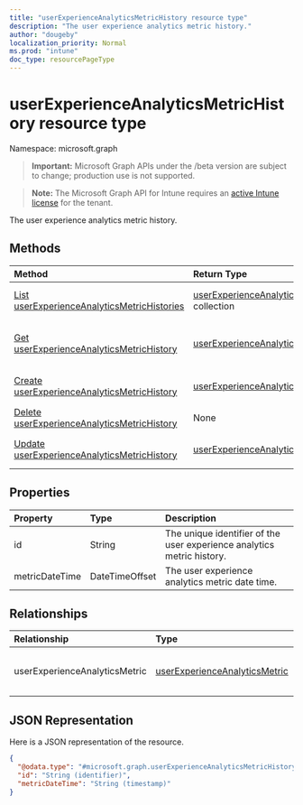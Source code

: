 ```yaml
---
title: "userExperienceAnalyticsMetricHistory resource type"
description: "The user experience analytics metric history."
author: "dougeby"
localization_priority: Normal
ms.prod: "intune"
doc_type: resourcePageType
---
```


# userExperienceAnalyticsMetricHistory resource type

Namespace: microsoft.graph

> **Important:** Microsoft Graph APIs under the /beta version are subject to change; production use is not supported.

> **Note:** The Microsoft Graph API for Intune requires an [active Intune license](https://go.microsoft.com/fwlink/?linkid=839381) for the tenant.

The user experience analytics metric history.

## Methods
|Method|Return Type|Description|
|:---|:---|:---|
|[List userExperienceAnalyticsMetricHistories](../api/intune-devices-userexperienceanalyticsmetrichistory-list.md)|[userExperienceAnalyticsMetricHistory](../resources/intune-devices-userexperienceanalyticsmetrichistory.md) collection|List properties and relationships of the [userExperienceAnalyticsMetricHistory](../resources/intune-devices-userexperienceanalyticsmetrichistory.md) objects.|
|[Get userExperienceAnalyticsMetricHistory](../api/intune-devices-userexperienceanalyticsmetrichistory-get.md)|[userExperienceAnalyticsMetricHistory](../resources/intune-devices-userexperienceanalyticsmetrichistory.md)|Read properties and relationships of the [userExperienceAnalyticsMetricHistory](../resources/intune-devices-userexperienceanalyticsmetrichistory.md) object.|
|[Create userExperienceAnalyticsMetricHistory](../api/intune-devices-userexperienceanalyticsmetrichistory-create.md)|[userExperienceAnalyticsMetricHistory](../resources/intune-devices-userexperienceanalyticsmetrichistory.md)|Create a new [userExperienceAnalyticsMetricHistory](../resources/intune-devices-userexperienceanalyticsmetrichistory.md) object.|
|[Delete userExperienceAnalyticsMetricHistory](../api/intune-devices-userexperienceanalyticsmetrichistory-delete.md)|None|Deletes a [userExperienceAnalyticsMetricHistory](../resources/intune-devices-userexperienceanalyticsmetrichistory.md).|
|[Update userExperienceAnalyticsMetricHistory](../api/intune-devices-userexperienceanalyticsmetrichistory-update.md)|[userExperienceAnalyticsMetricHistory](../resources/intune-devices-userexperienceanalyticsmetrichistory.md)|Update the properties of a [userExperienceAnalyticsMetricHistory](../resources/intune-devices-userexperienceanalyticsmetrichistory.md) object.|

## Properties
|Property|Type|Description|
|:---|:---|:---|
|id|String|The unique identifier of the user experience analytics metric history.|
|metricDateTime|DateTimeOffset|The user experience analytics metric date time.|

## Relationships
|Relationship|Type|Description|
|:---|:---|:---|
|userExperienceAnalyticsMetric|[userExperienceAnalyticsMetric](../resources/intune-devices-userexperienceanalyticsmetric.md)|User experience analytics metric.|

## JSON Representation
Here is a JSON representation of the resource.
<!-- {
  "blockType": "resource",
  "keyProperty": "id",
  "@odata.type": "microsoft.graph.userExperienceAnalyticsMetricHistory"
}
-->
``` json
{
  "@odata.type": "#microsoft.graph.userExperienceAnalyticsMetricHistory",
  "id": "String (identifier)",
  "metricDateTime": "String (timestamp)"
}
```






